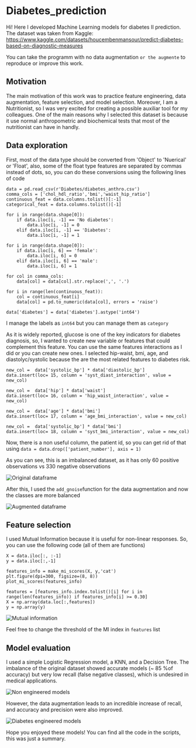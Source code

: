 # Diabetes_prediction
Hi! Here I developed Machine Learning models for diabetes II prediction. The dataset was taken from Kaggle:
https://www.kaggle.com/datasets/houcembenmansour/predict-diabetes-based-on-diagnostic-measures

You can take the programm with no data augmentation `` or the augmente `` to reproduce or improve this work.

## Motivation
The main motivation of this work was to practice feature engineering, data augmentation, feature selection, and model selection. Moreover, I am a Nutritionist, so I was very excited for creating a possible auxiliar tool for my colleagues. One of the main reasons why I selected this dataset is because it use normal anthropometric and biochemical tests that most of the nutritionist can have in handly.

## Data exploration
First, most of the data type should be converted from 'Object' to 'Nuerical' or 'Float', also, some of the float type features are separated by commas instead of dots, so, you can do these conversions using the following lines of code
```
data = pd.read_csv(r'Diabetes/diabetes_anthro.csv')
comma_cols = ['chol_hdl_ratio','bmi','waist_hip_ratio']
continuous_feat = data.columns.tolist()[:-1]
categorical_feat = data.columns.tolist()[-1]

for i in range(data.shape[0]):
    if data.iloc[i, -1] == 'No diabetes':
        data.iloc[i, -1] = 0
    elif data.iloc[i, -1] == 'Diabetes':
        data.iloc[i, -1] = 1

for i in range(data.shape[0]):
    if data.iloc[i, 6] == 'female':
        data.iloc[i, 6] = 0
    elif data.iloc[i, 6] == 'male':
        data.iloc[i, 6] = 1

for col in comma_cols:
    data[col] = data[col].str.replace(',', '.')

for i in range(len(continuous_feat)):
    col = continuous_feat[i]
    data[col] = pd.to_numeric(data[col], errors = 'raise')

data['diabetes'] = data['diabetes'].astype('int64')
```
I manage the labels as `int64` but you can manage them as `category`

As it is widely reported, glucose is one of the key indicators for diabetes diagnosis, so, I wanted to create new variable or features that could complement this feature. You can use the same features interactions as I did or you can create new ones. I selected hip-waist, bmi, age, and diastolyc/systolic because the are the most related features to diabetes risk.

```
new_col =  data['systolic_bp'] * data['diastolic_bp']
data.insert(loc= 15, column = 'syst_diast_interaction', value = new_col)

new_col =  data['hip'] * data['waist']
data.insert(loc= 16, column = 'hip_waist_interaction', value = new_col)

new_col =  data['age'] * data['bmi']
data.insert(loc= 17, column = 'age_bmi_interaction', value = new_col)

new_col =  data['systolic_bp'] * data['bmi']
data.insert(loc= 18, column = 'syst_bmi_interaction', value = new_col)
```
Now, there is a non useful column, the patient id, so you can get rid of that using `data = data.drop(['patient_number'], axis = 1)`

As you can see, this is an imbalanced dataset, as it has only 60 positive observations vs 330 negative observations

![Original dataframe](https://user-images.githubusercontent.com/87657676/178353431-47526eeb-1cce-442a-a426-46a66b1e9a2f.jpg)

After this, I used the `add_gnoise`function for the data augmentation and now the classes are more balanced

![Augmented dataframe](https://user-images.githubusercontent.com/87657676/178353520-ece107a0-52a5-4e72-b950-22a40ef0a205.jpg)

## Feature selection

I used Mutual Information because it is useful for non-linear responses. So, you can use the following code (all of them are functions)
```
X = data.iloc[:, :-1]
y = data.iloc[:,-1]

features_info = make_mi_scores(X, y,'cat')
plt.figure(dpi=300, figsize=(8, 8))
plot_mi_scores(features_info)

features = [features_info.index.tolist()[i] for i in range(len(features_info)) if features_info[i] >= 0.30]
X = np.array(data.loc[:,features])
y = np.array(y)

```

![Mutual information](https://user-images.githubusercontent.com/87657676/178353910-9f3cc22a-81bf-4511-9205-687be27c2946.jpg)

Feel free to change the threshold of the MI index in `features` list

## Model evaluation
I used a simple Logistic Regression model, a KNN, and a Decision Tree. The imbalance of the original dataset showed accurate models (~ 85 %of accuracy) but very low recall (false negative classes), which is undesired in medical applications.

![Non engineered models](https://user-images.githubusercontent.com/87657676/178354136-8b01ba33-903d-4824-a049-44f37a0c4d30.jpg)

However, the data augmentation leads to an incredible increase of recall, and accuracy and precision were also improved.

![Diabetes engineered models](https://user-images.githubusercontent.com/87657676/178354247-c5dea942-b331-49d2-8e77-ad27ec5b48c1.jpg)

Hope you enjoyed these models! You can find all the code in the scripts, this was just a summary.
